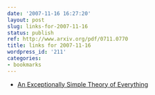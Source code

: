 ```yaml
---
date: '2007-11-16 16:27:20'
layout: post
slug: links-for-2007-11-16
status: publish
ref: http://www.arxiv.org/pdf/0711.0770
title: links for 2007-11-16
wordpress_id: '211'
categories:
- bookmarks
---
```




  * [An Exceptionally Simple Theory of Everything](http://www.arxiv.org/pdf/0711.0770)






